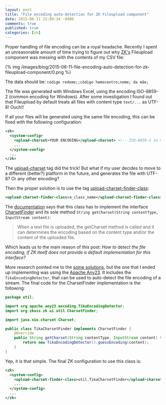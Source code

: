 ```yaml
---
layout: post
title: "File encoding auto-detection for ZK Fileupload component"
date: 2015-06-11 22:09:24 -0400
comments: true
published: true
categories: [zk]
---
```


Proper handling of file encoding can be a royal headache. Recently I spent an
unreasonable amount of time trying to figure out why [ZK's](www.zkoss.com)
Fileupload component was messing with the contents of my CSV file:

<!-- more -->

{% img /images/blog/2015-06-11-file-encoding-auto-detection-for-zk-fileupload-component/0.png %}

The data should be: `código redome;;código hemocentro;nome; da mãe;`

The file was generated with Windows Excel, using the encoding ISO-8859-2
(common encoding for Windows). After some investigation I found
out that Fileupload by default treats all files with content type `text/...`
as UTF-8! Ouch!!

If all your files will be generated using the same file encoding, this can be
fixed with the following configuration:

```xml
<zk>
  <system-config>
    <upload-charset>YOUR ENCODING</upload-charset> <!-- ISO-8859-2 in my case -->
    ...
  </system-config>
  ...
</zk>
```

The [upload-charset](http://books.zkoss.org/wiki/ZK_Configuration_Reference/zk.xml/The_system-config_Element/The_upload-charset_Element) tag did the trick! But what if my user decides to
move to a different (better?) platform in the future, and generates the file
with UTF-8? Or any other encoding?

Then the proper solution is to use the tag [upload-charset-finder-class](http://books.zkoss.org/wiki/ZK_Configuration_Reference/zk.xml/The_system-config_Element/The_upload-charset-finder-class_Element):

```xml
<upload-charset-finder-class>a_class_name</upload-charset-finder-class>
```

The [documentation](http://books.zkoss.org/wiki/ZK_Configuration_Reference/zk.xml/The_system-config_Element/The_upload-charset-finder-class_Element) says that this class has to implement
the interface [CharsetFinder](http://www.zkoss.org/javadoc/latest/zk/org/zkoss/zk/ui/util/CharsetFinder.html)
and its sole method `String getCharset(String contentType, InputStream content)`:

> When a text file is uploaded, the getCharset method is called and it can
> determines the encoding based on the content type and/or the content of the
> uploaded file.

Which leads us to the main reason of this post: *How to detect the file
encoding, if ZK itself does not provide a default implementation for this
interface?*

More research pointed me to the [some solutions](http://stackoverflow.com/questions/499010/java-how-to-determine-the-correct-charset-encoding-of-a-stream), but the one that I ended up implementing was using the
[Apache Any23](https://any23.apache.org). It includes the `TikaEncodingDetector`,
that can be used to auto-detect the file encoding of a stream. The final code
for the CharsetFinder implementation is the following:
```java
package util;

import org.apache.any23.encoding.TikaEncodingDetector;
import org.zkoss.zk.ui.util.CharsetFinder;

import java.nio.charset.Charset;

public class TikaCharsetFinder implements CharsetFinder {
    @Override
    public String getCharset(String contentType, InputStream content) throws IOException {
        return new TikaEncodingDetector().guessEncoding(content);
    }
}
```

Yep, it is that simple. The final ZK configuration to use this class is:
```xml
<zk>
  <system-config>
    <upload-charset-finder-class>util.TikaCharsetFinder</upload-charset-finder-class>
    ...
  </system-config>
  ...
</zk>
```
